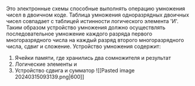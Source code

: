 Это электронные схемы способные выполнять операцию умножения чисел в двоичном коде. Таблица умножения одноразрядных двоичных чисел совпадает с таблицей истинности логического элемента 'И'. Таким образом устройство умножения должно осуществлять последовательное умножение каждого разряда первого многоразрядного числа на каждый разряд второго многоразрядного числа, сдвиг и сложение. 
Устройство умножения содержит:
1. Ячейки памяти, где хранились два сомножителя и результат
2. Логические элементы и
3. Устройство сдвига и сумматор
![[Pasted image 20240315093139.png|600]]